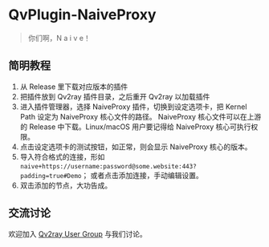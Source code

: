 # QvPlugin-NaiveProxy
> 你们啊，N a i v e！

## 简明教程
1. 从 Release 里下载对应版本的插件
2. 把插件放到 Qv2ray 插件目录，之后重开 Qv2ray 以加载插件
3. 进入插件管理器，选择 NaiveProxy 插件，切换到设定选项卡，把 Kernel Path 设定为 NaiveProxy 核心文件的路径。
   NaiveProxy 核心文件可以在上游的 Release 中下载。Linux/macOS 用户要记得给 NaiveProxy 核心可执行权限。
4. 点击设定选项卡的测试按钮，如正常，则会显示 NaiveProxy 核心的版本。
5. 导入符合格式的连接，形如 `naive+https://username:password@some.website:443?padding=true#Demo`；
   或者点击添加连接，手动编辑设置。
6. 双击添加的节点，大功告成。

## 交流讨论
欢迎加入 [Qv2ray User Group](https://t.me/qv2ray) 与我们讨论。
